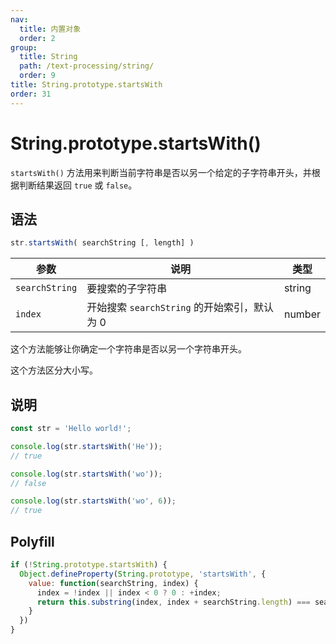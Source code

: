 ```yaml
---
nav:
  title: 内置对象
  order: 2
group:
  title: String
  path: /text-processing/string/
  order: 9
title: String.prototype.startsWith
order: 31
---
```


# String.prototype.startsWith()

`startsWith()` 方法用来判断当前字符串是否以另一个给定的子字符串开头，并根据判断结果返回 `true` 或 `false`。

## 语法

```js
str.startsWith( searchString [, length] )
```

| 参数           | 说明              | 类型   |
| -------------- | ----------------- | ------ |
| `searchString` | 要搜索的子字符串  | string |
| `index`       | 开始搜索 `searchString` 的开始索引，默认为 0 | number |

这个方法能够让你确定一个字符串是否以另一个字符串开头。

这个方法区分大小写。

## 说明

```js
const str = 'Hello world!';

console.log(str.startsWith('He'));
// true

console.log(str.startsWith('wo'));
// false

console.log(str.startsWith('wo', 6));
// true
```

## Polyfill

```js
if (!String.prototype.startsWith) {
  Object.defineProperty(String.prototype, 'startsWith', {
    value: function(searchString, index) {
      index = !index || index < 0 ? 0 : +index;
      return this.substring(index, index + searchString.length) === searchString;
    }
  })
}
```
